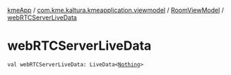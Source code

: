 [kmeApp](../../index.md) / [com.kme.kaltura.kmeapplication.viewmodel](../index.md) / [RoomViewModel](index.md) / [webRTCServerLiveData](./web-r-t-c-server-live-data.md)

# webRTCServerLiveData

`val webRTCServerLiveData: LiveData<`[`Nothing`](https://kotlinlang.org/api/latest/jvm/stdlib/kotlin/-nothing/index.html)`>`